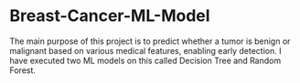 # Breast-Cancer-ML-Model
The main purpose of this project is to predict whether a tumor is benign or malignant based on various medical features, enabling early detection. I have executed two ML models on this called Decision Tree and Random Forest. 
